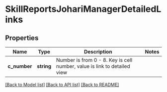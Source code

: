 # SkillReportsJohariManagerDetailedLinks

## Properties
Name | Type | Description | Notes
------------ | ------------- | ------------- | -------------
**c_number** | **string** | Number is from 0 - 8. Key is cell number, value is link to detailed view | 

[[Back to Model list]](../README.md#documentation-for-models) [[Back to API list]](../README.md#documentation-for-api-endpoints) [[Back to README]](../README.md)


